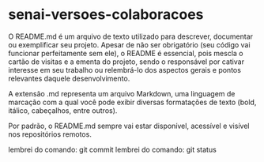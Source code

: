 # senai-versoes-colaboracoes
O   README.md   é   um   arquivo   de   texto   utilizado   para   descrever,   documentar ou exemplificar seu projeto. Apesar de não ser obrigatório
(seu   código   vai   funcionar   perfeitamente   sem   ele),   o   README   é   essencial, pois mescla o cartão de visitas e a ementa do projeto, sendo o
responsável por cativar interesse em seu trabalho ou relembrá-lo dos aspectos gerais e pontos relevantes daquele desenvolvimento.

A extensão .md representa um arquivo Markdown, uma linguagem de marcação  com  a  qual  você  pode  exibir  diversas  formatações  de  texto  (bold, itálico, cabeçalhos,
entre outros).

Por padrão, o README.md sempre vai estar disponível, acessível e visível nos repositórios remotos.

lembrei do comando: git commit
lembrei do comando: git status
